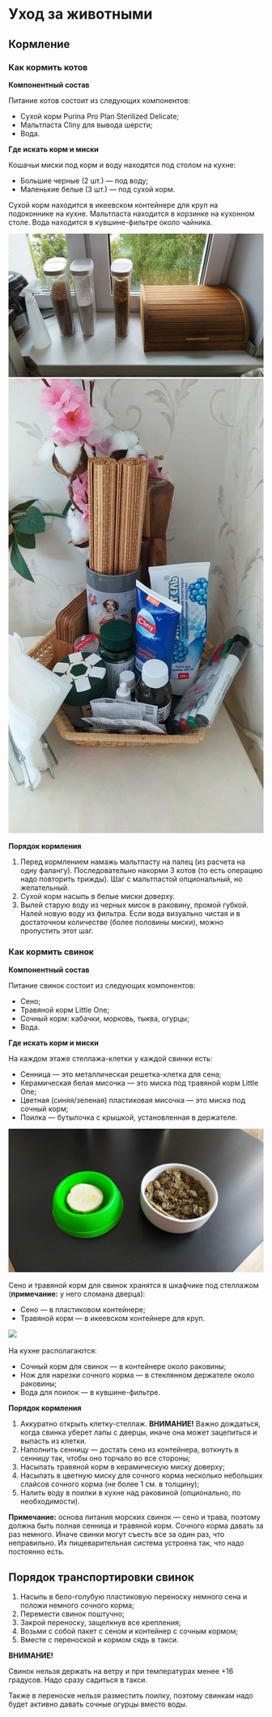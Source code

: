 # Уход за животными

## Кормление

### Как кормить котов

**Компонентный состав**

Питание котов состоит из следующих компонентов:
* Сухой корм Purina Pro Plan Sterilized Delicate;
* Мальтпаста Cliny для вывода шерсти;
* Вода.

**Где искать корм и миски**

Кошачьи миски под корм и воду находятся под столом на кухне:
* Большие черные (2 шт.) — под воду;
* Маленькие белые (3 шт.) — под сухой корм.

Сухой корм находится в икеевском контейнере для круп на подоконнике на кухне.
Мальтпаста находится в корзинке на кухонном столе.
Вода находится в кувшине-фильтре около чайника.

![](./photos/photo_5262610135321264498_y.jpg)
![](./photos/photo_5262610135321264499_y.jpg)

**Порядок кормления**

1. Перед кормлением намажь мальтпасту на палец (из расчета на одну фалангу). Последовательно накорми 3 котов (то есть операцию надо повторить трижды). Шаг с мальтпастой опциональный, но желательный.
2. Сухой корм насыпь в белые миски доверху.
3. Вылей старую воду из черных мисок в раковину, промой губкой. Налей новую воду из фильтра. Если вода визуально чистая и в достаточном количестве (более половины миски), можно пропустить этот шаг.


### Как кормить свинок
**Компонентный состав**

Питание свинок состоит из следующих компонентов:
* Сено;
* Травяной корм Little One;
* Сочный корм: кабачки, морковь, тыква, огурцы;
* Вода.

**Где искать корм и миски**

На каждом этаже стеллажа-клетки у каждой свинки есть:
* Сенница — это металлическая решетка-клетка для сена;
* Керамическая белая мисочка — это миска под травяной корм Little One;
* Цветная (синяя/зеленая) пластиковая мисочка — это миска под сочный корм;
* Поилка — бутылочка с крышкой, установленная в держателе.

![](./photos/photo_5262610135321264494_y.jpg)

Сено и травяной корм для свинок хранятся в шкафчике под стеллажом (**примечание:** у него сломана дверца):
* Сено — в пластиковом контейнере;
* Травяной корм — в икеевском контейнере для круп.

![](./photo_5262610135321264497_y.jpg)

На кухне располагаются:
* Сочный корм для свинок — в контейнере около раковины;
* Нож для нарезки сочного корма — в стеклянном держателе около раковины;
* Вода для поилок — в кувшине-фильтре.

**Порядок кормления**

1. Аккуратно открыть клетку-стеллаж. **ВНИМАНИЕ!** Важно дождаться, когда свинка уберет лапы с дверцы, иначе она может зацепиться и выпасть из клетки.
2. Наполнить сенницу — достать сено из контейнера, воткнуть в сенницу так, чтобы оно торчало во все стороны;
3. Насыпать травяной корм в керамическую миску доверху;
4. Насыпать в цветную миску для сочного корма несколько небольших слайсов сочного корма (не более 1 см. в толщину);
5. Налить воду в поилки в кухне над раковиной (опционально, по необходимости).

**Примечание:** основа питания морских свинок — сено и трава, поэтому должна быть полная сенница и травяной корм. Сочного корма давать за раз немного. Иначе свинки могут съесть все за один раз, что неправильно. Их пищеварительная система устроена так, что надо постоянно есть.

## Порядок транспортировки свинок

1. Насыпь в бело-голубую пластиковую переноску немного сена и положи немного сочного корма;
1. Перемести свинок поштучно;
3. Закрой переноску, защелкнув все крепления;
4. Возьми с собой пакет с сеном и контейнер с сочным кормом;
5. Вместе с переноской и кормом сядь в такси.

**ВНИМАНИЕ!**

Свинок нельзя держать на ветру и при температурах менее +16 градусов. Надо сразу садиться в такси.

Также в переноске нельзя разместить поилку, поэтому свинкам надо будет активно давать сочные огурцы вместо воды.
